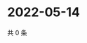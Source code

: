 # 2022-05-14

共 0 条

<!-- BEGIN WEIBO -->
<!-- 最后更新时间 Sat May 14 2022 01:22:44 GMT+0800 (China Standard Time) -->

<!-- END WEIBO -->
